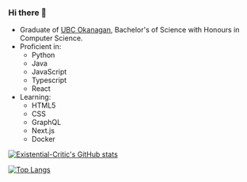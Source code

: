 ### Hi there 👋

 - Graduate of [UBC Okanagan](https://ok.ubc.ca/), Bachelor's of Science with Honours in Computer Science.
 - Proficient in:
   - Python
   - Java
   - JavaScript
   - Typescript
   - React
 - Learning:
   - HTML5
   - CSS
   - GraphQL
   - Next.js
   - Docker

[![Existential-Critic's GitHub stats](https://github-readme-stats.vercel.app/api?username=Existential-Critic&count_private=true&show_icons=true&theme=gruvbox)](https://github.com/anuraghazra/github-readme-stats)

[![Top Langs](https://github-readme-stats.vercel.app/api/top-langs/?username=Existential-Critic&layout=compact&theme=gruvbox)](https://github.com/anuraghazra/github-readme-stats)

<!--
**Existential-Critic/Existential-Critic** is a ✨ _special_ ✨ repository because its `README.md` (this file) appears on your GitHub profile.

Here are some ideas to get you started:

- 🔭 I’m currently working on ...
- 🌱 I’m currently learning ...
- 👯 I’m looking to collaborate on ...
- 🤔 I’m looking for help with ...
- 💬 Ask me about ...
- 📫 How to reach me: ...
- 😄 Pronouns: ...
- ⚡ Fun fact: ...
-->
